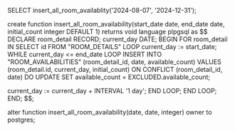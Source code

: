 SELECT insert_all_room_availablity('2024-08-07', '2024-12-31');

create function insert_all_room_availability(start_date date, end_date date, initial_count integer DEFAULT 1) returns
void
language plpgsql
as
$$
DECLARE
room_detail RECORD;
current_day DATE;
BEGIN
FOR room_detail IN SELECT id FROM "ROOM_DETAILS" LOOP
current_day := start_date;
WHILE current_day <= end_date LOOP
INSERT INTO "ROOM_AVAILABILITIES" (room_detail_id, date, available_count)
VALUES (room_detail.id, current_day, initial_count)
ON CONFLICT (room_detail_id, date)
DO UPDATE SET available_count = EXCLUDED.available_count;

current_day := current_day + INTERVAL '1 day';
END LOOP;
END LOOP;
END;
$$;

alter function insert_all_room_availability(date, date, integer) owner to postgres;

